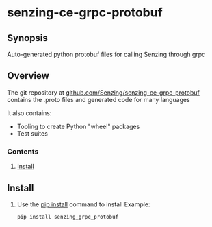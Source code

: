 # senzing-ce-grpc-protobuf

## Synopsis

Auto-generated python protobuf files for calling Senzing through grpc

## Overview

The git repository at
[github.com/Senzing/senzing-ce-grpc-protobuf](https://github.com/Senzing/senzing-ce-grpc-protobuf)
contains the .proto files and generated code for many languages

It also contains:

- Tooling to create Python "wheel" packages
- Test suites

### Contents

1. [Install](#install)

## Install

1. Use the [pip install](https://pip.pypa.io/en/stable/cli/pip_install/)
   command to install
   Example:

    ```console
    pip install senzing_grpc_protobuf
    ```

